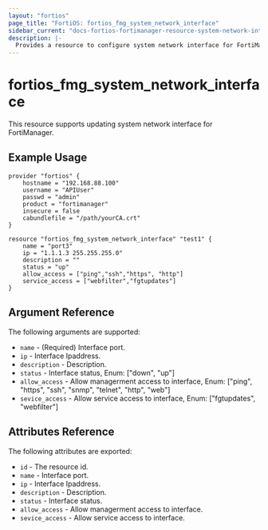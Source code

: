 ```yaml
---
layout: "fortios"
page_title: "FortiOS: fortios_fmg_system_network_interface"
sidebar_current: "docs-fortios-fortimanager-resource-system-network-interface"
description: |-
  Provides a resource to configure system network interface for FortiManager.
---
```


# fortios_fmg_system_network_interface
This resource supports updating system network interface for FortiManager.

## Example Usage
```hcl
provider "fortios" {
	hostname = "192.168.88.100"
	username = "APIUser"
	passwd = "admin"
	product = "fortimanager"
	insecure = false
	cabundlefile = "/path/yourCA.crt"
}

resource "fortios_fmg_system_network_interface" "test1" {
	name = "port3"
	ip = "1.1.1.3 255.255.255.0"
	description = ""
	status = "up"
	allow_access = ["ping","ssh","https", "http"]
	service_access = ["webfilter","fgtupdates"]
}
```

## Argument Reference
The following arguments are supported:

* `name` - (Required) Interface port.
* `ip` - Interface Ipaddress.
* `description` - Description.
* `status` - Interface status, Enum: ["down", "up"]
* `allow_access` - Allow managerment access to interface, Enum: ["ping", "https", "ssh", "snmp", "telnet", "http", "web"]
* `sevice_access` - Allow service access to interface, Enum: ["fgtupdates", "webfilter"]

## Attributes Reference
The following attributes are exported:

* `id` - The resource id.
* `name` - Interface port.
* `ip` - Interface Ipaddress.
* `description` - Description.
* `status` - Interface status.
* `allow_access` - Allow managerment access to interface.
* `sevice_access` - Allow service access to interface.
